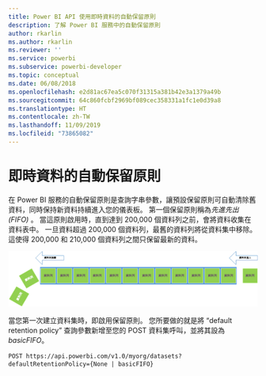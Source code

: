 ```yaml
---
title: Power BI API 使用即時資料的自動保留原則
description: 了解 Power BI 服務中的自動保留原則
author: rkarlin
ms.author: rkarlin
ms.reviewer: ''
ms.service: powerbi
ms.subservice: powerbi-developer
ms.topic: conceptual
ms.date: 06/08/2018
ms.openlocfilehash: e2d81ac67ea5c070f31315a381b42e3a1379a49b
ms.sourcegitcommit: 64c860fcbf2969bf089cec358331a1fc1e0d39a8
ms.translationtype: HT
ms.contentlocale: zh-TW
ms.lasthandoff: 11/09/2019
ms.locfileid: "73865082"
---
```

# <a name="automatic-retention-policy-for-real-time-data"></a>即時資料的自動保留原則

在 Power BI 服務的自動保留原則是查詢字串參數，讓預設保留原則可自動清除舊資料，同時保持新資料持續進入您的儀表板。 第一個保留原則稱為*先進先出 (FIFO)* 。 當這原則啟用時，直到達到 200,000 個資料列之前，會將資料收集在資料表中。 一旦資料超過 200,000 個資料列，最舊的資料列將從資料集中移除。 這使得 200,000 和 210,000 個資料列之間只保留最新的資料。  
  
<center>

![保留原則](media/api-Automatic-retention-policy-for-real-time-data/retention-policy.png) 

</center>

當您第一次建立資料集時，即啟用保留原則。 您所要做的就是將 “default retention policy” 查詢參數新增至您的 POST 資料集呼叫，並將其設為 *basicFIFO*。  
  
    POST https://api.powerbi.com/v1.0/myorg/datasets?defaultRetentionPolicy={None | basicFIFO}